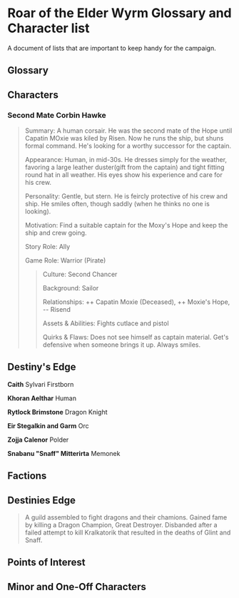 # Roar of the Elder Wyrm Glossary and Character list

A document of lists that are important to keep handy for the campaign.

## Glossary

## Characters

### **Second Mate Corbin Hawke**

> Summary: A human corsair. He was the second mate of the Hope until Capatin MOxie was kiled by Risen. Now he runs the ship, but shuns formal command. He's looking for a worthy successor for the captain.
>
> Appearance: Human, in mid-30s. He dresses simply for the weather, favoring a large leather duster(gift from the captain) and tight fitting round hat in all weather. His eyes show his experience and care for his crew.
> 
> Personality: Gentle, but stern. He is feircly protective of his crew and ship. He smiles often, though saddly (when he thinks no one is looking).
> 
> Motivation: Find a suitable captain for the Moxy's Hope and keep the ship and crew going.
> 
> Story Role: Ally
>
> Game Role: Warrior (Pirate)
> 
>> Culture: Second Chancer
>>
>> Background: Sailor
>> 
>> Relationships: ++ Capatin Moxie (Deceased), ++ Moxie's Hope, -- Risend
>> 
>> Assets & Abilities: Fights cutlace and pistol
>> 
>> Quirks & Flaws: Does not see himself as captain material. Get's defensive when someone brings it up. Always smiles.

## Destiny's Edge

**Caith** Sylvari Firstborn

**Khoran Aelthar** Human

**Rytlock Brimstone** Dragon Knight

**Eir Stegalkin and Garm** Orc

**Zojja Calenor** Polder

**Snabanu "Snaff" Mitterirta** Memonek

## Factions

## Destinies Edge

> A guild assembled to fight dragons and their chamions. Gained fame by killing a Dragon Champion, Great Destroyer. Disbanded after a failed attempt to kill Kralkatorik that resulted in the deaths of Glint and Snaff.

## Points of Interest

## Minor and One-Off Characters